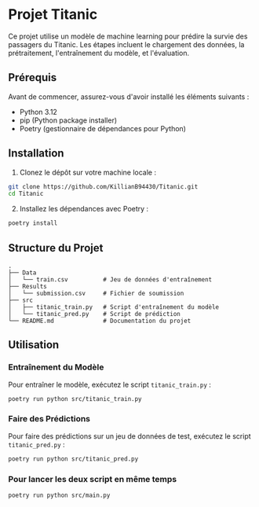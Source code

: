 
# Projet Titanic

Ce projet utilise un modèle de machine learning pour prédire la survie des passagers du Titanic. Les étapes incluent le chargement des données, la prétraitement, l'entraînement du modèle, et l'évaluation.

## Prérequis

Avant de commencer, assurez-vous d'avoir installé les éléments suivants :

- Python 3.12
- pip (Python package installer)
- Poetry (gestionnaire de dépendances pour Python)

## Installation

1. Clonez le dépôt sur votre machine locale :

```bash
git clone https://github.com/KillianB94430/Titanic.git
cd Titanic
```

2. Installez les dépendances avec Poetry :

```bash
poetry install
```

## Structure du Projet

```
.
├── Data
│   └── train.csv          # Jeu de données d'entraînement
├── Results
│   └── submission.csv     # Fichier de soumission
├── src
│   ├── titanic_train.py   # Script d'entraînement du modèle
│   └── titanic_pred.py    # Script de prédiction
└── README.md              # Documentation du projet
```

## Utilisation

### Entraînement du Modèle

Pour entraîner le modèle, exécutez le script `titanic_train.py` :

```bash
poetry run python src/titanic_train.py
```

### Faire des Prédictions

Pour faire des prédictions sur un jeu de données de test, exécutez le script `titanic_pred.py` :

```bash
poetry run python src/titanic_pred.py
```

### Pour lancer les deux script en même temps
```bash
poetry run python src/main.py
```
